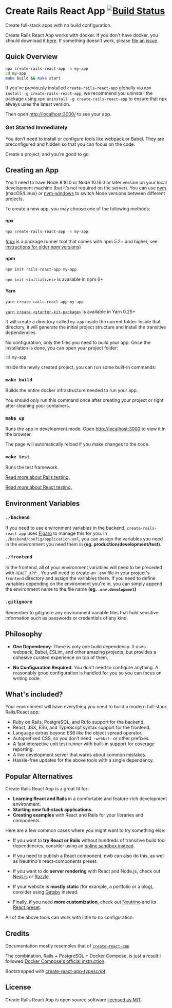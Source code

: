 # Create Rails React App  [![Build Status](https://travis-ci.com/carlosarias1992/entry.svg?token=PXQSTSbcuzTt1ugrMp75&branch=master)](https://travis-ci.com/carlosarias1992/entry)

Create full-stack apps with no build configuration.

Create Rails React App works with docker.
If you don't have docker, you should download it [here](https://www.docker.com/products/docker-desktop).
If something doesn’t work, please [file an issue](https://github.com/carlosarias1992/entry/issues/new).

## Quick Overview

```bash
npx create-rails-react-app -n my-app
cd my-app
make build && make start
```

If you've previously installed `create-rails-react-app` globally via `npm install -g create-rails-react-app`, we recommend you uninstall the package using `npm uninstall -g create-rails-react-app` to ensure that npx always uses the latest version.

Then open [http://localhost:3000/](http://localhost:3000/) to see your app.

### Get Started Immediately
You don’t need to install or configure tools like webpack or Babel.
They are preconfigured and hidden so that you can focus on the code.

Create a project, and you’re good to go.

## Creating an App
You’ll need to have Node 8.16.0 or Node 10.16.0 or later version on your local development machine (but it’s not required on the server). You can use [nvm](https://github.com/nvm-sh/nvm#installation) (macOS/Linux) or [nvm-windows](https://github.com/coreybutler/nvm-windows#node-version-manager-nvm-for-windows) to switch Node versions between different projects.

To create a new app, you may choose one of the following methods:

#### npx
```bash
npx create-rails-react-app -n my-app
```
([npx](https://medium.com/@maybekatz/introducing-npx-an-npm-package-runner-55f7d4bd282b) is a package runner tool that comes with npm 5.2+ and higher, see [instructions for older npm versions](https://github.com/carlosarias1992/entry/blob/master/instructions.md))

#### npm
```bash
npm init rails-react-app my-app
```
`npm init <initializer>` is available in npm 6+

#### Yarn
```bash
yarn create rails-react-app my-app
```
[`yarn create <starter-kit-package>`](https://yarnpkg.com/lang/en/docs/cli/create/) is available in Yarn 0.25+

It will create a directory called `my-app` inside the current folder.
Inside that directory, it will generate the initial project structure and install the transitive dependencies.

No configuration, only the files you need to build your app.
Once the installation is done, you can open your project folder:

```bash
cd my-app
```

Inside the newly created project, you can run some built-in commands:

### `make build`
Builds the entire docker infrastructure needed to run your app.

You should only run this command once after creating your project or right after cleaning your containers.

### `make up`
Runs the app in development mode.
Open [http://localhost:3000](http://localhost:3000) to view it in the browser.

The page will automatically reload if you make changes to the code.

### `make test`
Runs the test framework.

[Read more about Rails testing.](https://guides.rubyonrails.org/testing.html)

[Read more about React testing.](https://create-react-app.dev/docs/running-tests/)

## Environment Variables

### `./backend`

If you need to use environment variables in the backend, `create-rails-react-app` uses [Figaro](https://github.com/laserlemon/figaro) to manage this for you. In `./backend/config/application.yml`, you can assign the variables you need in the environment you need them in __(eg. production/development/test)__.

### `./frontend`

In the frontend, all of your environment variables will need to be preceded with `REACT_APP_`. You will need to create an `.env` file in your project's `frontend` directory and assign the variables there. If you need to define variables depending on the environment you're in, you can simply append the environment name to the file name __(eg. `.env.development`)__

### `.gitignore`

Remember to gitignore any environment variable files that hold sensitive information such as passwords or credentials of any kind.

## Philosophy
* **One Dependency**: There is only one build dependency. It uses webpack, Babel, ESLint, and other amazing projects, but provides a cohesive curated experience on top of them.

* **No Configuration Required**: You don't need to configure anything. A reasonably good configuration is handled for you so you can focus on writing code.

## What's included?

Your environment will have everything you need to build a modern full-stack Rails/React app:

* Ruby on Rails, PostgreSQL, and Rufo support for the backend.
* React, JSX, ES6, and TypeScript syntax support for the frontend.
* Language extras beyond ES6 like the object spread operator.
* Autoprefixed CSS, so you don’t need` -webkit-` or other prefixes.
* A fast interactive unit test runner with built-in support for coverage reporting.
* A live development server that warns about common mistakes.
* Hassle-free updates for the above tools with a single dependency.

## Popular Alternatives
Create Rails React App is a great fit for:

* **Learning React and Rails** in a comfortable and feature-rich development environment.
* **Starting new full-stack applications.**
* **Creating examples** with React and Rails for your libraries and components.

Here are a few common cases where you might want to try something else:

* If you want to **try React or Rails** without hundreds of transitive build tool dependencies, consider using an [online sandbox instead](https://codesandbox.io/s/new).

* If you need to publish a React component, nwb can also do this, as well as Neutrino's react-components preset.

* If you want to do **server rendering** with React and Node.js, check out [Next.js](https://github.com/zeit/next.js/) or [Razzle](https://github.com/jaredpalmer/razzle). 

* If your website is **mostly static** (for example, a portfolio or a blog), consider using [Gatsby](https://www.gatsbyjs.org/) instead. 

* Finally, if you need **more customization**, check out [Neutrino](https://neutrinojs.org/) and its [React preset](https://neutrinojs.org/packages/react/).

All of the above tools can work with little to no configuration.

## Credits
Documentation mostly resembles that of [`create-react-app`](https://github.com/facebook/create-react-app)

The combination, Rails + PostgreSQL + Docker Compose, is just a result I followed [Docker Compose's official instruction](https://docs.docker.com/compose/rails/).

Bootstrapped with [create-react-app-typescript](https://github.com/wmonk/create-react-app-typescript).

## License
Create Rails React App is open source software [licensed as MIT](https://github.com/carlosarias1992/entry/blob/master/LICENSE).
